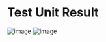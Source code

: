 # Test Unit Result

![image](https://user-images.githubusercontent.com/59806790/208200162-ce9cd3eb-609d-420c-a78f-0ed822662e30.png)
![image](https://user-images.githubusercontent.com/59806790/208200177-4bc375eb-71b7-4c84-9451-58b0c370a436.png)
